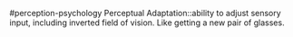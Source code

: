#perception-psychology 
Perceptual Adaptation::ability to adjust sensory input, including inverted field of vision. Like getting a new pair of glasses.